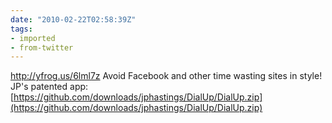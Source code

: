 ```yaml
---
date: "2010-02-22T02:58:39Z"
tags:
- imported
- from-twitter
---
```

http://yfrog.us/6lml7z  Avoid Facebook and other time wasting sites in style! JP's patented app: [https://github.com/downloads/jphastings/DialUp/DialUp.zip](https://github.com/downloads/jphastings/DialUp/DialUp.zip)

